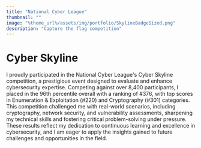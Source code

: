 ```yaml
---
title: "National Cyber League"
thumbnail: ""
image: "%theme_url%/assets/img/portfolio/SkylineBadgeSized.png"
description: "Capture the flag competition"
---
```


# Cyber Skyline

I proudly participated in the National Cyber League's Cyber Skyline competition, a prestigious event designed to evaluate and enhance cybersecurity expertise. Competing against over 8,400 participants, I placed in the 96th percentile overall with a ranking of #376, with top scores in Enumeration & Exploitation (#220) and Cryptography (#301)  categories. This competition challenged me with real-world scenarios, including cryptography, network security, and vulnerability assessments, sharpening my technical skills and fostering critical problem-solving under pressure. These results reflect my dedication to continuous learning and excellence in cybersecurity, and I am eager to apply the insights gained to future challenges and opportunities in the field.
